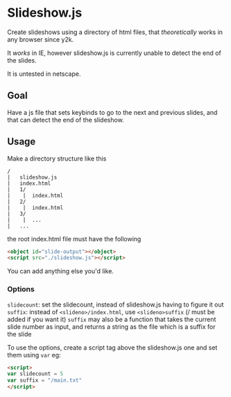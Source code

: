 # Slideshow.js

Create slideshows using a directory of html files, that *theoretically* works in any browser since y2k.

It *works* in IE, however slideshow.js is currently unable to detect the end of the slides.

It is untested in netscape.


## Goal

Have a js file that sets keybinds to go to the next and previous slides,
and that can detect the end of the slideshow.

## Usage

Make a directory structure like this

```
/
|   slideshow.js
|   index.html
|   1/
|    |  index.html
|   2/
|    |  index.html
|   3/
|    |  ...
|   ...
```

the root index.html file must have the following
```html
<object id="slide-output"></object>
<script src="./slideshow.js"></script>
```
You can add anything else you'd like.

### Options
`slidecount`: set the slidecount, instead of slideshow.js having to figure it out
`suffix`: instead of `<slideno>/index.html`, use `<slideno>suffix` (/ must be added if you want it)
`suffix` may also be a function that takes the current slide number as input, and returns a string as the file which is a suffix for the slide

To use the options, create a script tag above the slideshow.js one and set them using `var`
eg:
```html
<script>
var slidecount = 5
var suffix = "/main.txt"
</script>
```
